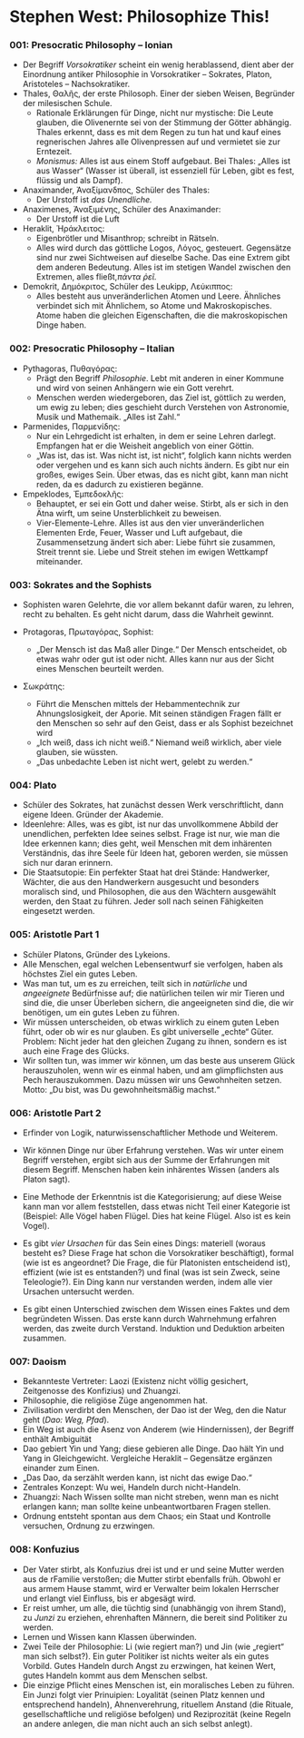 # Stephen West: Philosophize This!

### 001: Presocratic Philosophy – Ionian

* Der Begriff _Vorsokratiker_ scheint ein wenig herablassend, dient aber der Einordnung antiker Philosophie in Vorsokratiker – Sokrates, Platon, Aristoteles – Nachsokratiker.
* Thales, Θαλῆς, der erste Philosoph. Einer der sieben Weisen, Begründer der milesischen Schule.
  * Rationale Erklärungen für Dinge, nicht nur mystische: Die Leute glauben, die Olivenernte sei von der Stimmung der Götter abhängig. Thales erkennt, dass es mit dem Regen zu tun hat und kauf eines regnerischen Jahres alle Olivenpressen auf und vermietet sie zur Erntezeit.
  * _Monismus:_ Alles ist aus einem Stoff aufgebaut. Bei Thales: „Alles ist aus Wasser“ (Wasser ist überall, ist essenziell für Leben, gibt es fest, flüssig und als Dampf).
* Anaximander, Ἀναξίμανδπος, Schüler des Thales:
  * Der Urstoff ist _das Unendliche._
* Anaximenes, Ἀναξιμένης, Schüler des Anaximander:
  * Der Urstoff ist die Luft
* Heraklit, Ἡράκλειτος:
  * Eigenbrötler und Misanthrop; schreibt in Rätseln.
  * Alles wird durch das göttliche Logos, Λόγος, gesteuert. Gegensätze sind nur zwei Sichtweisen auf dieselbe Sache. Das eine Extrem gibt dem anderen Bedeutung. Alles ist im stetigen Wandel zwischen den Extremen, alles fließt,_πάντα ῥεῖ._
* Demokrit, Δημόκριτος, Schüler des Leukipp, Λεύκιππος:
  * Alles besteht aus unveränderlichen Atomen und Leere. Ähnliches verbindet sich mit Ähnlichem, so Atome und Makroskopisches. Atome haben die gleichen Eigenschaften, die die makroskopischen Dinge haben.

### 002: Presocratic Philosophy – Italian

* Pythagoras, Πυθαγόρας:
  * Prägt den Begriff _Philosophie_. Lebt mit anderen in einer Kommune und wird von seinen Anhängern wie ein Gott verehrt.
  * Menschen werden wiedergeboren, das Ziel ist, göttlich zu werden, um ewig zu leben; dies geschieht durch Verstehen von Astronomie, Musik und Mathemaik. „Alles ist Zahl.“
* Parmenides, Παρμενίδης:
  * Nur ein Lehrgedicht ist erhalten, in dem er seine Lehren darlegt. Empfangen hat er die Weisheit angeblich von einer Göttin.
  * „Was ist, das ist. Was nicht ist, ist nicht“, folglich kann nichts werden oder vergehen und es kann sich auch nichts ändern. Es gibt nur ein großes, ewiges Sein. Über etwas, das es nicht gibt, kann man nicht reden, da es dadurch zu existieren begänne.
* Empeklodes, Ἐμπεδοκλῆς:
  * Behauptet, er sei ein Gott und daher weise. Stirbt, als er sich in den Ätna wirft, um seine Unsterblichkeit zu beweisen.
  * Vier-Elemente-Lehre. Alles ist aus den vier unveränderlichen Elementen Erde, Feuer, Wasser und Luft aufgebaut, die Zusammensetzung ändert sich aber: Liebe führt sie zusammen, Streit trennt sie. Liebe und Streit stehen im ewigen Wettkampf miteinander.

### 003: Sokrates and the Sophists

* Sophisten waren Gelehrte, die vor allem bekannt dafür waren, zu lehren, recht zu behalten. Es geht nicht darum, dass die Wahrheit gewinnt.

* Protagoras, Πρωταγόρας, Sophist:
  * „Der Mensch ist das Maß aller Dinge.“ Der Mensch entscheidet, ob etwas wahr oder gut ist oder nicht. Alles kann nur aus der Sicht eines Menschen beurteilt werden.
* Σωκράτης:
  * Führt die Menschen mittels der Hebammentechnik zur Ahnungslosigkeit, der Aporie. Mit seinen ständigen Fragen fällt er den Menschen so sehr auf den Geist, dass er als Sophist bezeichnet wird
  * „Ich weiß, dass ich nicht weiß.“ Niemand weiß wirklich, aber viele glauben, sie wüssten.
  * „Das unbedachte Leben ist nicht wert, gelebt zu werden.“

### 004: Plato

* Schüler des Sokrates, hat zunächst dessen Werk verschriftlicht, dann eigene Ideen. Gründer der Akademie.
* Ideenlehre: Alles, was es gibt, ist nur das unvollkommene Abbild der unendlichen, perfekten Idee seines selbst. Frage ist nur, wie man die Idee erkennen kann; dies geht, weil Menschen mit dem inhärenten Verständnis, das ihre Seele für Ideen hat, geboren werden, sie müssen sich nur daran erinnern.
* Die Staatsutopie: Ein perfekter Staat hat drei Stände: Handwerker, Wächter, die aus den Handwerkern ausgesucht und besonders moralisch sind, und Philosophen, die aus den Wächtern ausgewählt werden, den Staat zu führen. Jeder soll nach seinen Fähigkeiten eingesetzt werden.

### 005: Aristotle Part 1

* Schüler Platons, Gründer des Lykeions.
* Alle Menschen, egal welchen Lebensentwurf sie verfolgen, haben als höchstes Ziel ein gutes Leben.
* Was man tut, um es zu erreichen, teilt sich in _natürliche_ und _angeeignete_ Bedürfnisse auf; die natürlichen teilen wir mir Tieren und sind die, die unser Überleben sichern, die angeeigneten sind die, die wir benötigen, um ein gutes Leben zu führen.
* Wir müssen unterscheiden, ob etwas wirklich zu einem guten Leben führt, oder ob wir es nur glauben. Es gibt universelle „echte“ Güter. Problem: Nicht jeder hat den gleichen Zugang zu ihnen, sondern es ist auch eine Frage des Glücks.
* Wir sollten tun, was immer wir können, um das beste aus unserem Glück herauszuholen, wenn wir es einmal haben, und am glimpflichsten aus Pech herauszukommen. Dazu müssen wir uns Gewohnheiten setzen. Motto: „Du bist, was Du gewohnheitsmäßig machst.“

### 006: Aristotle Part 2

* Erfinder von Logik, naturwissenschaftlicher Methode und Weiterem.
* Wir können Dinge nur über Erfahrung verstehen. Was wir unter einem Begriff verstehen, ergibt sich aus der Summe der Erfahrungen mit diesem Begriff. Menschen haben kein inhärentes Wissen (anders als Platon sagt).
* Eine Methode der Erkenntnis ist die Kategorisierung; auf diese Weise kann man vor allem feststellen, dass etwas nicht Teil einer Kategorie ist (Beispiel: Alle Vögel haben Flügel. Dies hat keine Flügel. Also ist es kein Vogel).

* Es gibt _vier Ursachen_ für das Sein eines Dings: materiell (woraus besteht es? Diese Frage hat schon die Vorsokratiker beschäftigt), formal (wie ist es angeordnet? Die Frage, die für Platonisten entscheidend ist), effizient (wie ist es entstanden?) und final (was ist sein Zweck, seine Teleologie?). Ein Ding kann nur verstanden werden, indem alle vier Ursachen untersucht werden.
* Es gibt einen Unterschied zwischen dem Wissen eines Faktes und dem begründeten Wissen. Das erste kann durch Wahrnehmung erfahren werden, das zweite durch Verstand. Induktion und Deduktion arbeiten zusammen.

### 007: Daoism

* Bekannteste Vertreter: Laozi (Existenz nicht völlig gesichert, Zeitgenosse des Konfizius) und Zhuangzi.
* Philosophie, die religiöse Züge angenommen hat.
* Zivilisation verdirbt den Menschen, der Dao ist der Weg, den die Natur geht (*Dao: Weg, Pfad*).
* Ein Weg ist auch die Asenz von Anderem (wie Hindernissen), der Begriff enthält Ambiguität
* Dao gebiert Yin und Yang; diese gebieren alle Dinge. Dao hält Yin und Yang in Gleichgewicht. Vergleiche Heraklit – Gegensätze ergänzen einander zum Einen.
* „Das Dao, da serzählt werden kann, ist nicht das ewige Dao.“
* Zentrales Konzept: Wu wei, Handeln durch nicht-Handeln.
* Zhuangzi: Nach Wissen sollte man nicht streben, wenn man es nicht erlangen kann; man sollte keine unbeantwortbaren Fragen stellen.
* Ordnung entsteht spontan aus dem Chaos; ein Staat und Kontrolle versuchen, Ordnung zu erzwingen.

### 008: Konfuzius

* Der Vater stirbt, als Konfuzius drei ist und er und seine Mutter werden aus de rFamilie verstoßen; die Mutter stirbt ebenfalls früh. Obwohl er aus armem Hause stammt, wird er Verwalter beim lokalen Herrscher und erlangt viel Einfluss, bis er abgesägt wird.
* Er reist umher, um alle, die tüchtig sind (unabhängig von ihrem Stand), zu *Junzi* zu erziehen, ehrenhaften Männern, die bereit sind Politiker zu werden.
* Lernen und Wissen kann Klassen überwinden.
* Zwei Teile der Philosophie: Li (wie regiert man?) und Jin (wie „regiert“ man sich selbst?). Ein guter Politiker ist nichts weiter als ein gutes Vorbild. Gutes Handeln durch Angst zu erzwingen, hat keinen Wert, gutes Handeln kommt aus dem Menschen selbst.
* Die einzige Pflicht eines Menschen ist, ein moralisches Leben zu führen. Ein Junzi folgt vier Prinuipien: Loyalität (seinen Platz kennen und entsprechend handeln), Ahnenverehrung, rituellem Anstand (die Rituale, gesellschaftliche und religiöse befolgen) und Reziprozität (keine Regeln an andere anlegen, die man nicht auch an sich selbst anlegt).